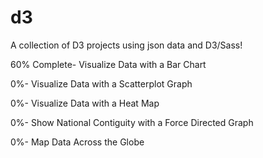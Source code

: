 # d3
A collection of D3 projects using json data and D3/Sass!


60% Complete- Visualize Data with a Bar Chart

0%- Visualize Data with a Scatterplot Graph

0%- Visualize Data with a Heat Map

0%- Show National Contiguity with a Force Directed Graph

0%- Map Data Across the Globe
